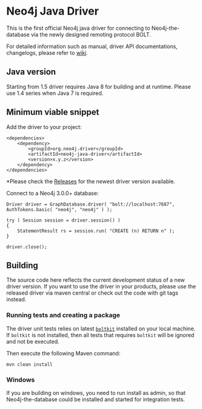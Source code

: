 # Neo4j Java Driver

This is the first official Neo4j java driver for connecting to Neo4j-the-database via the newly designed remoting
protocol BOLT.

For detailed information such as manual, driver API documentations, changelogs, please refer to 
[wiki](https://github.com/neo4j/neo4j-java-driver/wiki).

## Java version

Starting from 1.5 driver requires Java 8 for building and at runtime.
Please use 1.4 series when Java 7 is required.

## Minimum viable snippet

Add the driver to your project:

    <dependencies>
        <dependency>
            <groupId>org.neo4j.driver</groupId>
            <artifactId>neo4j-java-driver</artifactId>
            <version>x.y.z</version>
        </dependency>
    </dependencies>

*Please check the [Releases](https://github.com/neo4j/neo4j-java-driver/releases) for the newest driver version
available.


Connect to a Neo4j 3.0.0+ database:

    Driver driver = GraphDatabase.driver( "bolt://localhost:7687", AuthTokens.basic( "neo4j", "neo4j" ) );
    
    try ( Session session = driver.session() )
    {
        StatementResult rs = session.run( "CREATE (n) RETURN n" );
    }
    
    driver.close();

## Building

The source code here reflects the current development status of a new driver version.
If you want to use the driver in your products, please use the released driver via maven central or check out the
code with git tags instead.

### Running tests and creating a package

The driver unit tests relies on latest [`boltkit`](https://github.com/neo4j-contrib/boltkit) installed on your local machine. 
If `boltkit` is not installed, then all tests that requires `boltkit` will be ignored and not be executed.

Then execute the following Maven command:

    mvn clean install

### Windows

If you are building on windows, you need to run install as admin, so that Neo4j-the-database could be installed and 
started for integration tests.

